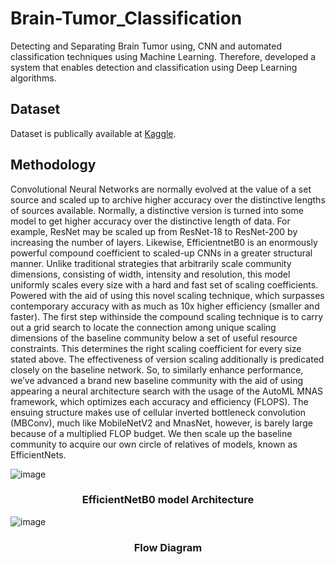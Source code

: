# Brain-Tumor_Classification
Detecting and Separating Brain Tumor using, CNN and automated classification techniques using Machine Learning. Therefore, developed a system that enables detection and classification using Deep Learning algorithms.

## Dataset
Dataset is publically available at <a href='https://www.kaggle.com/datasets/sartajbhuvaji/brain-tumor-classification-mri'>Kaggle</a>.

## Methodology
Convolutional Neural Networks are normally evolved at the value of a set source and scaled up to archive higher accuracy over the distinctive lengths of sources available. Normally, a distinctive version is turned into some model to get higher accuracy over the distinctive length of data. For example, ResNet may be scaled up from ResNet-18 to ResNet-200 by increasing the number of layers. Likewise, EfficientnetB0 is an enormously powerful compound coefficient to scaled-up CNNs in a greater structural manner. Unlike traditional strategies that arbitrarily scale community dimensions, consisting of width, intensity and resolution, this model uniformly scales every size with a hard and fast set of scaling coefficients. Powered with the aid of using this novel scaling technique, which surpasses contemporary accuracy with as much as 10x higher efficiency (smaller and faster). The first step withinside the compound scaling technique is to carry out a grid search to locate the connection among unique scaling dimensions of the baseline community below a set of useful resource constraints. This determines the right scaling coefficient for every size stated above. The effectiveness of version scaling additionally is predicated closely on the baseline network. So, to similarly enhance performance, we’ve advanced a brand new baseline community with the aid of using appearing a neural architecture search with the usage of the AutoML MNAS framework, which optimizes each accuracy and efficiency (FLOPS). The ensuing structure makes use of cellular inverted bottleneck convolution (MBConv), much like MobileNetV2 and MnasNet, however, is barely large because of a multiplied FLOP budget. We then scale up the baseline community to acquire our own circle of relatives of models, known as EfficientNets.

![image](https://user-images.githubusercontent.com/40597501/163887968-44e0a70e-8325-4f10-b79c-3b4f1aa1ca16.png)
<h3 align='center'>EfficientNetB0 model Architecture </h3>

![image](https://user-images.githubusercontent.com/40597501/163888274-cfae03dc-5ed3-4a0b-82a6-72cb74e340e8.png)
<h3 align='center'>Flow Diagram</h3>
